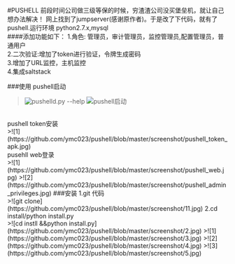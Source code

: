 #PUSHELL 
前段时间公司做三级等保的时候，穷渣渣公司没买堡垒机，就让自己想办法解决！ 网上找到了jumpserver(感谢原作者)。于是改了下代码，就有了pushell.运行环境 python2.7.x,mysql<br>
####添加功能如下：
 1.角色: 管理员，审计管理员，监控管理员,配置管理员，普通用户 <br>
 2.二次验证:增加了token进行验证，令牌生成密码<br>
 3.增加了URL监控，主机监控 <br>
 4.集成saltstack <br>

###使用
pushell启动 <br>
>![pushelld.py --help](https://github.com/ymc023/pushell/blob/master/screenshot/start_help.jpg)
>![pushell启动](https://github.com/ymc023/PUSHELL/blob/master/screenshot/start_examples.jpg)
<br>
pushell token安装<br>
>![1](https://github.com/ymc023/pushell/blob/master/screenshot/pushell_token_apk.jpg)
<br>
pusehll web登录<br>
>![1](https://github.com/ymc023/pushell/blob/master/screenshot/pushell_web.jpg)
>![2](https://github.com/ymc023/pushell/blob/master/screenshot/pushell_admin_privileges.jpg)
###安装
1.git 代码 <br>
>![git clone](https://github.com/ymc023/pushell/blob/master/screenshot/11.jpg) 
2.cd install/python install.py<br>
>![cd instll &&python install.py](https://github.com/ymc023/pushell/blob/master/screenshot/2.jpg)
>![1](https://github.com/ymc023/pushell/blob/master/screenshot/3.jpg)
>![2](https://github.com/ymc023/pushell/blob/master/screenshot/4.jpg)
>![3](https://github.com/ymc023/pushell/blob/master/screenshot/5.jpg)
<br>

